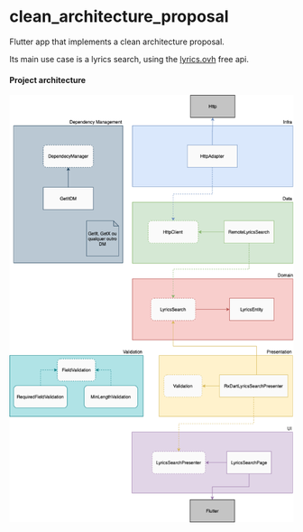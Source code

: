 # clean_architecture_proposal

Flutter app that implements a clean architecture proposal.

Its main use case is a lyrics search, using the [lyrics.ovh](https://lyricsovh.docs.apiary.io) free api.

#### Project architecture

![Architecture picture](./Architecture_Proposal.png)

